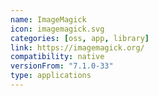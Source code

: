 ```yaml
---
name: ImageMagick
icon: imagemagick.svg
categories: [oss, app, library]
link: https://imagemagick.org/
compatibility: native
versionFrom: "7.1.0-33"
type: applications
---
```

